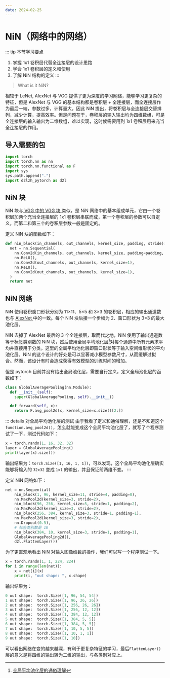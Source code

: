 ```yaml
---
date: 2024-02-25
---
```


# NiN（网络中的网络）

::: tip 本节学习要点

1. 掌握 1x1 卷积层代替全连接层的设计思路
2. 学会 1x1 卷积层的定义和使用
3. 了解 NiN 结构的定义
   :::

> What is it NiN?

相较于 LeNet, AlexNet 与 VGG 提供了更为深度的学习网络，能够学习更复杂的特征，但是 AlexNet 与 VGG 的基本结构都是卷积层 + 全连接层，而全连接层作为最后一端，参数过多，计算量大，因此 NiN 提出，将卷积层与全连接层交替排列，减少计算，提高效率。但是问题在于，卷积层的输入输出均为四维数组，可是全连接层的输入输出为二维数组，难以实现，这时候需要用到 1x1 卷积层用来充当全连接层的作用。

## 导入需要的包

```python
import torch
import torch.nn as nn
import torch.nn.functional as F
import sys
sys.path.append(".")
import d2lzh_pytorch as d2l
```

## NiN 块

NiN 块与[ VGG 中的 VGG 块 ](4.4VGG.md#定义-vgg-块函数)类似，是 NiN 网络中的基本组成单元，它由一个卷积层加两个充当全连接层的 1x1 卷积层串联而成，第一个卷积层的参数可以自定义，而第二和第三个的卷积层参数一般是固定的。

定义 NiN 块的函数如下：

```python
def nin_block(in_channels, out_channels, kernel_size, padding, stride):
  net = nn.Sequential(
    nn.Conv2d(in_channels, out_channels, kernel_size, padding=padding, stride=stride),
    nn.ReLU(),
    nn.Conv2d(out_channels, out_channels, kernel_size=1),
    nn.ReLU(),
    nn.Conv2d(out_channels, out_channels, kernel_size=1),
  )
  return net
```

## NiN 网络

NiN 使用卷积窗口形状分别为 11×11、5×5 和 3×3 的卷积层，相应的输出通道数也与 [ AlexNet ](4.3AlexNet.md#网络结构) 中的一致。每个 NiN 块后接一个步幅为 2、窗口形状为 3×3 的最大池化层。

NiN 去掉了 AlexNet 最后的 3 个全连接层，取而代之地，NiN 使用了输出通道数等于标签类别数的 NiN 块，然后使用全局平均池化层[^1]对每个通道中所有元素求平均并直接用于分类。这里的全局平均池化层即窗口形状等于输入空间维形状的平均池化层。NiN 的这个设计的好处是可以显著减小模型参数尺寸，从而缓解过拟合。然而，该设计有时会造成获得有效模型的训练时间的增加。

[^1]: [全局平均池化层的通俗理解](https://blog.csdn.net/u012370185/article/details/95591712)

但是 pytorch 目前并没有给出全局池化层，需要自行定义，定义全局池化层的函数如下：

```python
class GlobalAveragePooling(nn.Module):
  def __init__(self):
    super(GlobalAveragePooling, self).__init__()

  def forward(self, x):
    return F.avg_pool2d(x, kernel_size=x.size()[2:])
```

::: details 对全局平均池化层的测试
由于我看了定义和通俗理解，还是不知道这个 `function.avg_pool2d()`，怎么就能变成这个全局平均池化层了，就写了个程序测试了一下，测试代码如下：

```python
x = torch.randn(1, 16, 32, 32)
layer = GlobalAveragePooling()
print(layer(x).size())
```

输出结果为：`torch.Size([1, 16, 1, 1])`，可以发现，这个全局平均池化层确实能够将输入的 `32x32` 变成 `1x1` 的输出，并且保证前两维不变。
:::

定义 NiN 网络如下：

```python
net = nn.Sequential(
    nin_block(1, 96, kernel_size=11, stride=4, padding=0),
    nn.MaxPool2d(kernel_size=3, stride=2),
    nin_block(96, 256, kernel_size=5, stride=1, padding=2),
    nn.MaxPool2d(kernel_size=3, stride=2),
    nin_block(256, 384, kernel_size=3, stride=1, padding=1),
    nn.MaxPool2d(kernel_size=3, stride=2),
    nn.Dropout(0.5),
    # 标签类别数是 10
    nin_block(384, 10, kernel_size=3, stride=1, padding=1),
    GlobalAveragePooling2d(),
    d2l.FlattenLayer())
```

为了更直观地看出 NiN 对输入图像维数的操作，我们可以写一个程序测试一下。

```python
x = torch.randn(1, 1, 224, 224)
for i in range(len(net)):
    x = net[i](x)
    print(i, "out shape: ", x.shape)
```

输出结果为：

```python
0 out shape:  torch.Size([1, 96, 54, 54])
1 out shape:  torch.Size([1, 96, 26, 26])
2 out shape:  torch.Size([1, 256, 26, 26])
3 out shape:  torch.Size([1, 256, 12, 12])
4 out shape:  torch.Size([1, 384, 12, 12])
5 out shape:  torch.Size([1, 384, 5, 5])
6 out shape:  torch.Size([1, 384, 5, 5])
7 out shape:  torch.Size([1, 10, 5, 5])
8 out shape:  torch.Size([1, 10, 1, 1])
9 out shape:  torch.Size([1, 10])
```

可以看出网络在变的越来越深，有利于更复杂特征的学习，最后`FlattenLayer()`层的意义是将四维的输出转为二维的输出，与各类别对应上。
